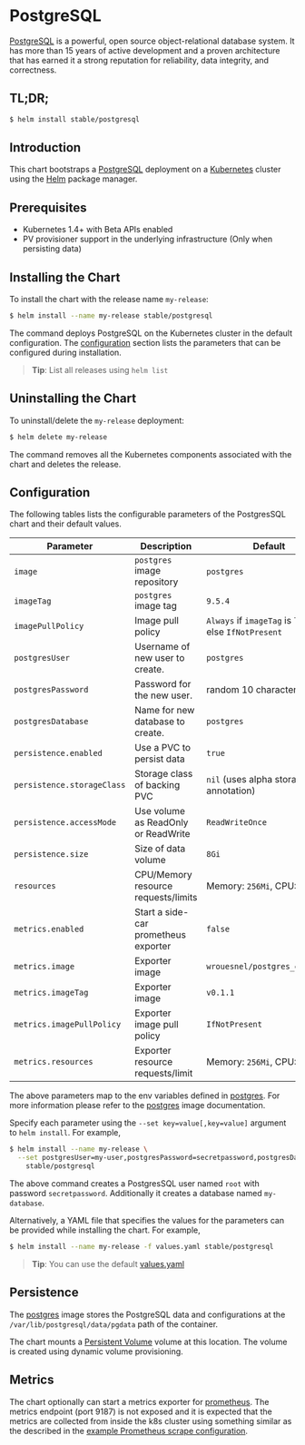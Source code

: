 # PostgreSQL

[PostgreSQL](https://postgresql.org) is a powerful, open source object-relational database system. It has more than 15 years of active development and a proven architecture that has earned it a strong reputation for reliability, data integrity, and correctness.

## TL;DR;

```bash
$ helm install stable/postgresql
```

## Introduction

This chart bootstraps a [PostgreSQL](https://github.com/docker-library/postgres) deployment on a [Kubernetes](http://kubernetes.io) cluster using the [Helm](https://helm.sh) package manager.

## Prerequisites

- Kubernetes 1.4+ with Beta APIs enabled
- PV provisioner support in the underlying infrastructure (Only when persisting data)

## Installing the Chart

To install the chart with the release name `my-release`:

```bash
$ helm install --name my-release stable/postgresql
```

The command deploys PostgreSQL on the Kubernetes cluster in the default configuration. The [configuration](#configuration) section lists the parameters that can be configured during installation.

> **Tip**: List all releases using `helm list`

## Uninstalling the Chart

To uninstall/delete the `my-release` deployment:

```bash
$ helm delete my-release
```

The command removes all the Kubernetes components associated with the chart and deletes the release.

## Configuration

The following tables lists the configurable parameters of the PostgresSQL chart and their default values.

| Parameter                  | Description                                | Default                                                    |
| -----------------------    | ----------------------------------         | ---------------------------------------------------------- |
| `image`                    | `postgres` image repository                | `postgres`                                                 |
| `imageTag`                 | `postgres` image tag                       | `9.5.4`                                                    |
| `imagePullPolicy`          | Image pull policy                          | `Always` if `imageTag` is `latest`, else `IfNotPresent`    |
| `postgresUser`             | Username of new user to create.            | `postgres`                                                 |
| `postgresPassword`         | Password for the new user.                 | random 10 characters                                       |
| `postgresDatabase`         | Name for new database to create.           | `postgres`                                                 |
| `persistence.enabled`      | Use a PVC to persist data                  | `true`                                                     |
| `persistence.storageClass` | Storage class of backing PVC               | `nil` (uses alpha storage class annotation)                |
| `persistence.accessMode`   | Use volume as ReadOnly or ReadWrite        | `ReadWriteOnce`                                            |
| `persistence.size`         | Size of data volume                        | `8Gi`                                                      |
| `resources`                | CPU/Memory resource requests/limits        | Memory: `256Mi`, CPU: `100m`                               |
| `metrics.enabled`          | Start a side-car prometheus exporter       | `false`                                                    |
| `metrics.image`            | Exporter image                             | `wrouesnel/postgres_exporter`                              |
| `metrics.imageTag`         | Exporter image                             | `v0.1.1`                                                   |
| `metrics.imagePullPolicy`  | Exporter image pull policy                 | `IfNotPresent`                                             |
| `metrics.resources`        | Exporter resource requests/limit           | Memory: `256Mi`, CPU: `100m`                               |

The above parameters map to the env variables defined in [postgres](http://github.com/docker-library/postgres). For more information please refer to the [postgres](http://github.com/docker-library/postgres) image documentation.

Specify each parameter using the `--set key=value[,key=value]` argument to `helm install`. For example,

```bash
$ helm install --name my-release \
  --set postgresUser=my-user,postgresPassword=secretpassword,postgresDatabase=my-database \
    stable/postgresql
```

The above command creates a PostgresSQL user named `root` with password `secretpassword`. Additionally it creates a database named `my-database`.

Alternatively, a YAML file that specifies the values for the parameters can be provided while installing the chart. For example,

```bash
$ helm install --name my-release -f values.yaml stable/postgresql
```

> **Tip**: You can use the default [values.yaml](values.yaml)

## Persistence

The [postgres](https://github.com/docker-library/postgres) image stores the PostgreSQL data and configurations at the `/var/lib/postgresql/data/pgdata` path of the container.

The chart mounts a [Persistent Volume](http://kubernetes.io/docs/user-guide/persistent-volumes/) volume at this location. The volume is created using dynamic volume provisioning.


## Metrics
The chart optionally can start a metrics exporter for [prometheus](https://prometheus.io). The metrics endpoint (port 9187) is not exposed and it is expected that the metrics are collected from inside the k8s cluster using something similar as the described in the [example Prometheus scrape configuration](https://github.com/prometheus/prometheus/blob/master/documentation/examples/prometheus-kubernetes.yml).
